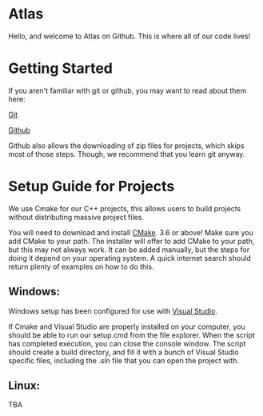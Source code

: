 # Atlas

Hello, and welcome to Atlas on Github.
This is where all of our code lives!

# Getting Started

If you aren't familiar with git or github, you may want to read about them here:

[Git](https://git-scm.com/book/en/v1/Getting-Started)

[Github](https://github.com/getting-started)


Github also allows the downloading of zip files for projects, which skips most of those steps.
Though, we recommend that you learn git anyway.

# Setup Guide for Projects

We use Cmake for our C++ projects, this allows users to build projects without distributing massive project files.

You will need to download and install [CMake](https://cmake.org/download/). 3.6 or above!
Make sure you add CMake to your path. The installer will offer to add CMake to your path, but this may not always work.
It can be added manually, but the steps for doing it depend on your operating system.
A quick internet search should return plenty of examples on how to do this.

## Windows:

Windows setup has been configured for use with [Visual Studio](https://www.visualstudio.com/vs/community/).

If Cmake and Visual Studio are properly installed on your computer, you should be able to run our setup.cmd from the file explorer.
When the script has completed execution, you can close the console window.
The script should create a build directory, and fill it with a bunch of Visual Studio specific files, including the .sln file that you can open the project with.

## Linux:

TBA
